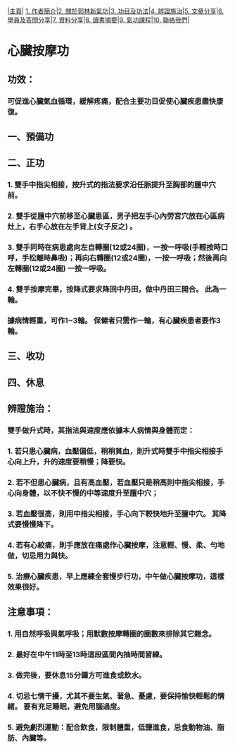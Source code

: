 |[主頁](/README.md)| [1. 作者簡介](/a10.md)|[2. 關於郭林新氣功](/a1.md)|[3. 功目及功法](/a2.md)|[4. 辨證施治](/a3.md)|[5. 文章分享](/a5.md)|[6. 學員及答問分享](/a6.md)|[7. 資料分享](/a7.md)|[8. 讀書摘要](/a4.md)|[9. 氣功課程](/郭林新氣功課程.md)|[10. 聯絡我們](/a9.md)|

# 心臟按摩功
## 功效： 
### 可促進心臟氣血循環，緩解疼痛，配合主要功目促使心臟疾患盡快康復。

## 一、預備功
## 二、正功
### 1. 雙手中指尖相接，按升式的指法要求沿任脈提升至胸部的膻中穴前。
### 2. 雙手從膻中穴前移至心臟患區，男子把左手心內勞宮穴放在心區病灶上，右手心放在左手背上(女子反之) 。
### 3. 雙手同時在病患處向左自轉圈(12或24圈)，一按一呼吸(手輕按時口呼，手松離時鼻吸)；再向右轉圈(12或24圈)，一按一呼吸；然後再向左轉圈(12或24圈) 一按一呼吸。
### 4. 雙手按摩完畢，按降式要求降回中丹田，做中丹田三開合。 此為一輪。
### 據病情輕重，可作1~3輪。 保健者只需作一輪，有心臟疾患者要作3輪。
## 三、收功
## 四、休息

## 辨證施治：
### 雙手做升式時，其指法與速度應依據本人病情與身體而定：
### 1. 若只患心臟病，血壓偏低，稍稍貧血，則升式時雙手中指尖相接手心向上升，升的速度要稍慢；降要快。 
### 2. 若不但患心臟病，且有高血壓，若血壓只是稍高則中指尖相接，手心向身體，以不快不慢的中等速度升至膻中穴；
### 3. 若血壓很高，則用中指尖相接，手心向下較快地升至膻中穴。 其降式要慢慢降下。
### 4. 若有心絞痛，則手應放在痛處作心臟按摩，注意輕、慢、柔、勻地做，切忌用力與快。
### 5. 治療心臟疾患，早上應練全套慢步行功，中午做心臟按摩功，這樣效果很好。

## 注意事項：
### 1. 用自然呼吸與氣呼吸；用默數按摩轉圈的圈數來排除其它雜念。
### 2. 最好在中午11時至13時這段區間內抽時間習練。 
### 3. 做完後，要休息15分鐘方可進食或飲水。
### 4. 切忌七情干擾，尤其不要生氣、著急、憂慮，要保持愉快輕鬆的情緒。 要有充足睡眠，避免用腦過度。
### 5. 避免劇烈運動：配合飲食，限制體重，低鹽進食，忌食動物油、脂肪、內臟等。
